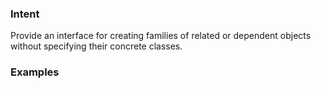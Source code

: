 
### Intent
Provide an interface for creating families of related or dependent objects without specifying their concrete classes.

### Examples
```java
```